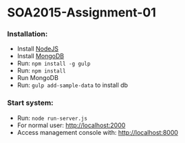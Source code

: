 # SOA2015-Assignment-01

### Installation:
 - Install [NodeJS](https://nodejs.org/en/) 
 - Install [MongoDB](https://www.mongodb.org/downloads "mongoDB")
 - Run: `npm install -g gulp`
 - Run: `npm install`
 - Run MongoDB 
 - Run: `gulp add-sample-data` to install db

### Start system:
 - Run: `node run-server.js`
 - For normal user: [http://localhost:2000](http://localhost:2000)
 - Access management console with: [http://localhost:8000](http://localhost:8000)